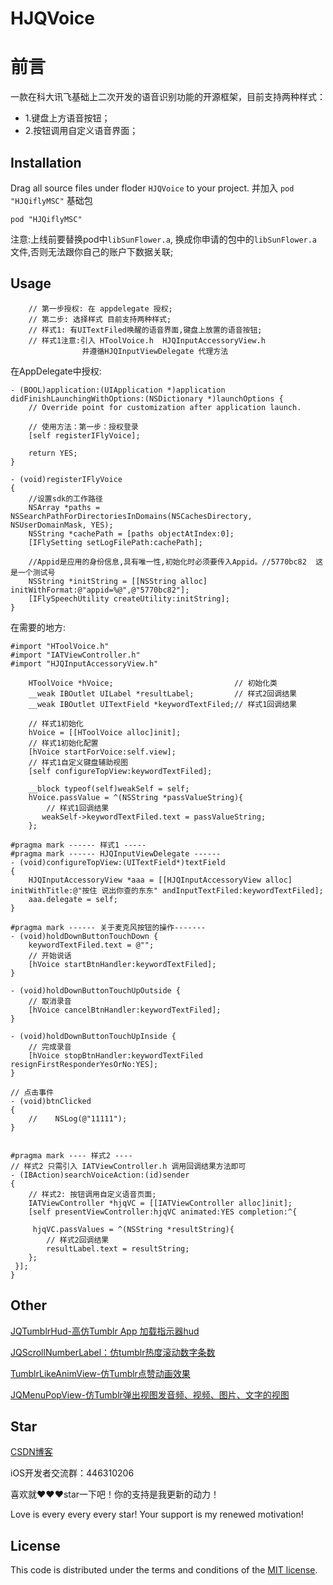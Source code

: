 # HJQVoice
前言
===
一款在科大讯飞基础上二次开发的语音识别功能的开源框架，目前支持两种样式：
- 1.键盘上方语音按钮；
- 2.按钮调用自定义语音界面；
![]()

## Installation
Drag all source files under floder `HJQVoice` to your project.
并加入 `pod "HJQiflyMSC"` 基础包

```
pod "HJQiflyMSC"
```
注意:上线前要替换pod中`libSunFlower.a`, 换成你申请的包中的`libSunFlower.a`文件,否则无法跟你自己的账户下数据关联;

## Usage

```
    // 第一步授权: 在 appdelegate 授权;
    // 第二步: 选择样式 目前支持两种样式;
    // 样式1: 有UITextFiled唤醒的语音界面,键盘上放置的语音按钮;
    // 样式1注意:引入 HToolVoice.h  HJQInputAccessoryView.h 
                并遵循HJQInputViewDelegate 代理方法
```
在AppDelegate中授权:

```
- (BOOL)application:(UIApplication *)application didFinishLaunchingWithOptions:(NSDictionary *)launchOptions {
    // Override point for customization after application launch.
    
    // 使用方法：第一步：授权登录
    [self registerIFlyVoice];
   
    return YES;
}

- (void)registerIFlyVoice
{
    //设置sdk的工作路径
    NSArray *paths = NSSearchPathForDirectoriesInDomains(NSCachesDirectory, NSUserDomainMask, YES);
    NSString *cachePath = [paths objectAtIndex:0];
    [IFlySetting setLogFilePath:cachePath];
    
    //Appid是应用的身份信息,具有唯一性,初始化时必须要传入Appid。//5770bc82  这是一个测试号
    NSString *initString = [[NSString alloc] initWithFormat:@"appid=%@",@"5770bc82"];
    [IFlySpeechUtility createUtility:initString];
}
```
在需要的地方:

```
#import "HToolVoice.h"
#import "IATViewController.h"
#import "HJQInputAccessoryView.h"

    HToolVoice *hVoice;                           // 初始化类
    __weak IBOutlet UILabel *resultLabel;         // 样式2回调结果
    __weak IBOutlet UITextField *keywordTextFiled;// 样式1回调结果
    
    // 样式1初始化
    hVoice = [[HToolVoice alloc]init];
    // 样式1初始化配置
    [hVoice startForVoice:self.view];
    // 样式1自定义键盘辅助视图
    [self configureTopView:keywordTextFiled];
    
    __block typeof(self)weakSelf = self;
    hVoice.passValue = ^(NSString *passValueString){
        // 样式1回调结果
       weakSelf->keywordTextFiled.text = passValueString;
    };
```
```
#pragma mark ------ 样式1 -----
#pragma mark ------ HJQInputViewDelegate ------
- (void)configureTopView:(UITextField*)textField
{
    HJQInputAccessoryView *aaa = [[HJQInputAccessoryView alloc] initWithTitle:@"按住 说出你查的东东" andInputTextFiled:keywordTextFiled];
    aaa.delegate = self;
}

#pragma mark ------ 关于麦克风按钮的操作-------
- (void)holdDownButtonTouchDown {
    keywordTextFiled.text = @"";
    // 开始说话
    [hVoice startBtnHandler:keywordTextFiled];
}

- (void)holdDownButtonTouchUpOutside {
    // 取消录音
    [hVoice cancelBtnHandler:keywordTextFiled];
}

- (void)holdDownButtonTouchUpInside {
    // 完成录音
    [hVoice stopBtnHandler:keywordTextFiled resignFirstResponderYesOrNo:YES];
}

// 点击事件
- (void)btnClicked
{
    //    NSLog(@"11111");
}


#pragma mark ---- 样式2 ----
// 样式2 只需引入 IATViewController.h 调用回调结果方法即可
- (IBAction)searchVoiceAction:(id)sender
{
    // 样式2: 按钮调用自定义语音页面;
    IATViewController *hjqVC = [[IATViewController alloc]init];
    [self presentViewController:hjqVC animated:YES completion:^{
        
     hjqVC.passValues = ^(NSString *resultString){
        // 样式2回调结果
        resultLabel.text = resultString;
    };
 }];
}
```

## Other
[JQTumblrHud-高仿Tumblr App 加载指示器hud](https://github.com/xiaohange/JQTumblrHud)

[JQScrollNumberLabel：仿tumblr热度滚动数字条数](https://github.com/xiaohange/JQScrollNumberLabel)

[TumblrLikeAnimView-仿Tumblr点赞动画效果](https://github.com/xiaohange/TumblrLikeAnimView)

[JQMenuPopView-仿Tumblr弹出视图发音频、视频、图片、文字的视图](https://github.com/xiaohange/JQMenuPopView)

## Star

[CSDN博客](http://blog.csdn.net/qq_31810357)    

iOS开发者交流群：446310206

喜欢就❤️❤️❤️star一下吧！你的支持是我更新的动力！
 
Love is every every every star! Your support is my renewed motivation!


## License

This code is distributed under the terms and conditions of the [MIT license](LICENSE).





